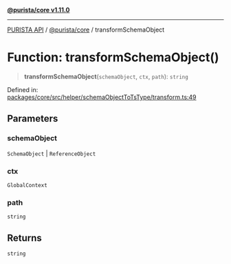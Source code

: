 [**@purista/core v1.11.0**](../README.md)

***

[PURISTA API](../../../packages.md) / [@purista/core](../README.md) / transformSchemaObject

# Function: transformSchemaObject()

> **transformSchemaObject**(`schemaObject`, `ctx`, `path`): `string`

Defined in: [packages/core/src/helper/schemaObjectToTsType/transform.ts:49](https://github.com/puristajs/purista/blob/master/packages/core/src/helper/schemaObjectToTsType/transform.ts#L49)

## Parameters

### schemaObject

`SchemaObject` | `ReferenceObject`

### ctx

`GlobalContext`

### path

`string`

## Returns

`string`
